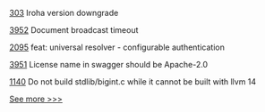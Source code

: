 
[303](https://github.com/hyperledger/iroha-java/pull/303) Iroha version downgrade

[3952](https://github.com/hyperledger/fabric/pull/3952) Document broadcast timeout

[2095](https://github.com/hyperledger/aries-cloudagent-python/pull/2095) feat: universal resolver - configurable authentication

[3951](https://github.com/hyperledger/fabric/pull/3951) License name in swagger should be Apache-2.0

[1140](https://github.com/hyperledger/solang/pull/1140) Do not build stdlib/bigint.c while it cannot be built with llvm 14


[See more >>>](https://start-here.hyperledger.org/pull-requests)
